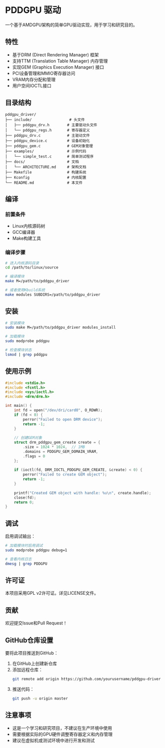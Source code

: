 # PDDGPU 驱动

一个基于AMDGPU架构的简单GPU驱动实现，用于学习和研究目的。

## 特性

- 基于DRM (Direct Rendering Manager) 框架
- 支持TTM (Translation Table Manager) 内存管理
- 实现GEM (Graphics Execution Manager) 接口
- PCI设备管理和MMIO寄存器访问
- VRAM内存分配和管理
- 用户空间IOCTL接口

## 目录结构

```
pddgpu_driver/
├── include/                 # 头文件
│   ├── pddgpu_drv.h        # 主要驱动头文件
│   └── pddgpu_regs.h       # 寄存器定义
├── pddgpu_drv.c            # 主驱动文件
├── pddgpu_device.c         # 设备初始化
├── pddgpu_gem.c            # GEM对象管理
├── examples/               # 示例代码
│   └── simple_test.c       # 简单测试程序
├── docs/                   # 文档
│   └── ARCHITECTURE.md     # 架构文档
├── Makefile                # 构建系统
├── Kconfig                 # 内核配置
└── README.md               # 本文件
```

## 编译

### 前置条件

- Linux内核源码树
- GCC编译器
- Make构建工具

### 编译步骤

```bash
# 进入内核源码目录
cd /path/to/linux/source

# 编译模块
make M=/path/to/pddgpu_driver

# 或者使用Kbuild系统
make modules SUBDIRS=/path/to/pddgpu_driver
```

## 安装

```bash
# 安装模块
sudo make M=/path/to/pddgpu_driver modules_install

# 加载模块
sudo modprobe pddgpu

# 检查模块状态
lsmod | grep pddgpu
```

## 使用示例

```c
#include <stdio.h>
#include <fcntl.h>
#include <sys/ioctl.h>
#include <drm/drm.h>

int main() {
    int fd = open("/dev/dri/card0", O_RDWR);
    if (fd < 0) {
        perror("Failed to open DRM device");
        return -1;
    }
    
    // 创建GEM对象
    struct drm_pddgpu_gem_create create = {
        .size = 1024 * 1024,  // 1MB
        .domains = PDDGPU_GEM_DOMAIN_VRAM,
        .flags = 0
    };
    
    if (ioctl(fd, DRM_IOCTL_PDDGPU_GEM_CREATE, &create) < 0) {
        perror("Failed to create GEM object");
        return -1;
    }
    
    printf("Created GEM object with handle: %u\n", create.handle);
    close(fd);
    return 0;
}
```

## 调试

启用调试输出：

```bash
# 加载模块时启用调试
sudo modprobe pddgpu debug=1

# 查看内核日志
dmesg | grep PDDGPU
```

## 许可证

本项目采用GPL v2许可证。详见LICENSE文件。

## 贡献

欢迎提交Issue和Pull Request！

## GitHub仓库设置

要将此项目推送到GitHub：

1. 在GitHub上创建新仓库
2. 添加远程仓库：
   ```bash
   git remote add origin https://github.com/yourusername/pddgpu-driver.git
   ```
3. 推送代码：
   ```bash
   git push -u origin master
   ```

## 注意事项

- 这是一个学习和研究项目，不建议在生产环境中使用
- 需要根据实际的GPU硬件调整寄存器定义和内存管理
- 建议在虚拟机或测试环境中进行开发和测试

